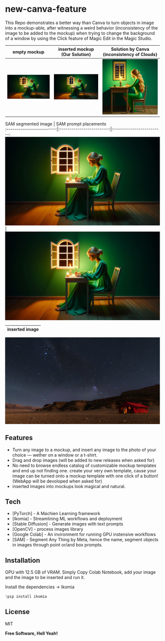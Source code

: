 # new-canva-feature
This Repo demonstrates a better way than Canva to turn objects in image into a mockup-able, after witnessing a weird behavior (inconsistency of the image to be added to the mockup) when trying to change the background of a window by using the Click feature of Magic Edit in the Magic Studio.

empty mockup             |  inserted mockup (Our Solution)  |  Solution by Canva (inconsistency of Clouds)
:-------------------------:|:-------------------------:|:-------------------------:
![empty mockup](base_image.png "empty/unedited Mockup - Goal is to change the view of the window")  |  ![inserted mockup](filled_polygon_image_starrysky.jpg "inserted/edited Mockup - see window!")  |  ![solution Canva](solution_canva.png "Solution by Canva generating incorrect editing -> see inconsistency in clouds")

SAM segmented image |  SAM prompt placements  
:-------------------------:|:-------------------------:|:-------------------------:
![SAM segmented image](window_box_prompt_for_sam.jpg "image with SAM point and box Prompts for smart area selection")  |  ![SAM prompt placements](window_box_prompt_for_sam.jpg "Image with SAM prompt placement of points and boxes for smart segmenting")  

inserted image  |
:-------------------------:|
![inserted image](starry-sky-desert-tent.jpg "Inserted image generated by diffucion model throught text prompt")


## Features

- Turn any image to a mockup, and insert any image to the photo of your choice — wether on a window or a t-shirt.
- Drag and drop images (will be added to new releases when asked for)
- No need to browse endless catalog of customizable mockup templates and end up not finding one. create your very own template, cause your image can be turned onto a mockup template with one click of a button! (WebApp will be devoloped when asked for)
- inserted Images into mockups look magical and natural.

## Tech

- [PyTorch] - A Machien Learning framework
- [Ikomia] - Streamlining ML workflows and deployment 
- [Stable Diffusion] - Generate images with text prompts
- [OpenCV] - process images library
- [Google Colab] - An invironment for running GPU instensive workflows 
- [SAM] - Segment Any Thing by Meta, hence the name, segment objects in images through point or/and box prompts.

## Installation

GPU with 12.5 GB of VRAM. 
Simply Copy Colab Notebook, add your image and the image to be inserted and run it. 

Install the dependencies -> Ikomia

```python
!pip install ikomia
```

## License

MIT

**Free Software, Hell Yeah!**

